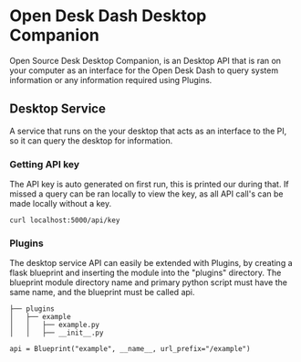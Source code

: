 # Open Desk Dash Desktop Companion
Open Source Desk Desktop Companion, is an Desktop API that is ran on your computer as an interface for the Open Desk Dash to query system information or any information required using Plugins.

## Desktop Service
A service that runs on the your desktop that acts as an interface to the PI, so it can query the desktop for information.

### Getting API key
The API key is auto generated on first run, this is printed our during that. If missed a query can be ran locally to view the key, as all API call's can be made locally without a key.

```
curl localhost:5000/api/key
```

### Plugins
The desktop service API can easily be extended with Plugins, by creating a flask blueprint and inserting the module into the "plugins" directory.
The blueprint module directory name and primary python script must have the same name, and the blueprint must be called api.
```
├── plugins
│   ├── example
│   │   ├── example.py
│   │   ├── __init__.py
```

```
api = Blueprint("example", __name__, url_prefix="/example")
```